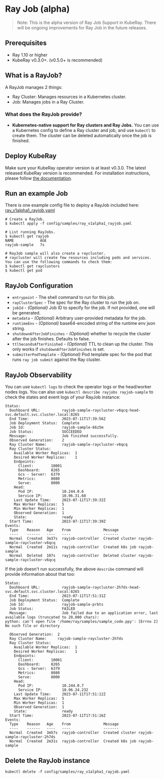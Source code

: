 # Ray Job (alpha)

> Note: This is the alpha version of Ray Job Support in KubeRay. There will be ongoing improvements for Ray Job in the future releases.

## Prerequisites

* Ray 1.10 or higher
* KubeRay v0.3.0+. (v0.5.0+ is recommended)

## What is a RayJob?

A RayJob manages 2 things:

* Ray Cluster: Manages resources in a Kubernetes cluster.
* Job: Manages jobs in a Ray Cluster.

### What does the RayJob provide?

* **Kubernetes-native support for Ray clusters and Ray Jobs.** You can use a Kubernetes config to define a Ray cluster and job, and use `kubectl` to create them. The cluster can be deleted automatically once the job is finished.

## Deploy KubeRay

Make sure your KubeRay operator version is at least v0.3.0.
The latest released KubeRay version is recommended.
For installation instructions, please follow [the documentation](../deploy/installation.md).

## Run an example Job

There is one example config file to deploy a RayJob included here:
[ray_v1alpha1_rayjob.yaml](https://github.com/ray-project/kuberay/blob/master/ray-operator/config/samples/ray_v1alpha1_rayjob.yaml)

```shell
# Create a RayJob.
$ kubectl apply -f config/samples/ray_v1alpha1_rayjob.yaml
```

```shell
# List running RayJobs.
$ kubectl get rayjob
NAME            AGE
rayjob-sample   7s
```

```shell
# RayJob sample will also create a raycluster.
# raycluster will create few resources including pods and services. You can use the following commands to check them:
$ kubectl get rayclusters
$ kubectl get pod
```

## RayJob Configuration

* `entrypoint` - The shell command to run for this job.
* `rayClusterSpec` - The spec for the Ray cluster to run the job on.
* `jobId` - _(Optional)_ Job ID to specify for the job. If not provided, one will be generated.
* `metadata` - _(Optional)_ Arbitrary user-provided metadata for the job.
* `runtimeEnv` - _(Optional)_ base64-encoded string of the runtime env json string.
* `shutdownAfterJobFinishes` - _(Optional)_ whether to recycle the cluster after the job finishes. Defaults to false.
* `ttlSecondsAfterFinished` - _(Optional)_ TTL to clean up the cluster. This only works if `shutdownAfterJobFinishes` is set.
* `submitterPodTemplate` - _(Optional)_ Pod template spec for the pod that runs `ray job submit` against the Ray cluster.

## RayJob Observability

You can use `kubectl logs` to check the operator logs or the head/worker nodes logs.
You can also use `kubectl describe rayjobs rayjob-sample` to check the states and event logs of your RayJob instance:

```text
Status:
  Dashboard URL:          rayjob-sample-raycluster-v6qcq-head-svc.default.svc.cluster.local:8265
  End Time:               2023-07-11T17:39:56Z
  Job Deployment Status:  Complete
  Job Id:                 rayjob-sample-66z5m
  Job Status:             SUCCEEDED
  Message:                Job finished successfully.
  Observed Generation:    2
  Ray Cluster Name:       rayjob-sample-raycluster-v6qcq
  Ray Cluster Status:
    Available Worker Replicas:  1
    Desired Worker Replicas:    1
    Endpoints:
      Client:        10001
      Dashboard:     8265
      Gcs - Server:  6379
      Metrics:       8080
      Serve:         8000
    Head:
      Pod IP:             10.244.0.6
      Service IP:         10.96.31.68
    Last Update Time:     2023-07-11T17:39:32Z
    Max Worker Replicas:  5
    Min Worker Replicas:  1
    Observed Generation:  1
    State:                ready
  Start Time:             2023-07-11T17:39:39Z
Events:
  Type    Reason   Age    From               Message
  ----    ------   ----   ----               -------
  Normal  Created  3m37s  rayjob-controller  Created cluster rayjob-sample-raycluster-v6qcq
  Normal  Created  2m11s  rayjob-controller  Created k8s job rayjob-sample
  Normal  Deleted  107s   rayjob-controller  Deleted cluster rayjob-sample-raycluster-v6qcq
```

If the job doesn't run successfully, the above `describe` command will provide information about that too:

```text
Status:
  Dashboard URL:          rayjob-sample-raycluster-2h7ds-head-svc.default.svc.cluster.local:8265
  End Time:               2023-07-11T17:51:31Z
  Job Deployment Status:  Complete
  Job Id:                 rayjob-sample-prbts
  Job Status:             FAILED
  Message:                Job failed due to an application error, last available logs (truncated to 20,000 chars):
python: can't open file '/home/ray/samples/sample_code.ppy': [Errno 2] No such file or directory

  Observed Generation:  2
  Ray Cluster Name:     rayjob-sample-raycluster-2h7ds
  Ray Cluster Status:
    Available Worker Replicas:  1
    Desired Worker Replicas:    1
    Endpoints:
      Client:        10001
      Dashboard:     8265
      Gcs - Server:  6379
      Metrics:       8080
      Serve:         8000
    Head:
      Pod IP:             10.244.0.7
      Service IP:         10.96.24.232
    Last Update Time:     2023-07-11T17:51:12Z
    Max Worker Replicas:  5
    Min Worker Replicas:  1
    Observed Generation:  1
    State:                ready
  Start Time:             2023-07-11T17:51:16Z
Events:
  Type    Reason   Age    From               Message
  ----    ------   ----   ----               -------
  Normal  Created  3m57s  rayjob-controller  Created cluster rayjob-sample-raycluster-2h7ds
  Normal  Created  2m31s  rayjob-controller  Created k8s job rayjob-sample
```

## Delete the RayJob instance

```shell
kubectl delete -f config/samples/ray_v1alpha1_rayjob.yaml
```
